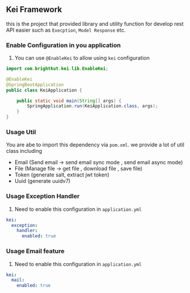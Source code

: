 ## Kei Framework

this is the project that provided library and utility function for develop rest API easier
such as `Execption`, `Model Response` etc.


### Enable Configuration in you application
1. You can use `@EnableKei` to allow using `kei` configuration

```java
import com.brightkut.kei.lib.EnableKei;

@EnableKei
@SpringBootApplication
public class KeiApplication {

    public static void main(String[] args) {
        SpringApplication.run(KeiApplication.class, args);
    }
}
```

### Usage Util
You are abe to import this dependency via `pom.xml`. 
we provide a lot of util class including
- Email (Send email -> send email sync mode , send email async mode)
- File (Manage file -> get file , download file , save file)
- Token (generate salt, extract jwt token)
- Uuid (generate uuidv7)


### Usage Exception Handler
1. Need to enable this configuration in `application.yml`

```yaml
kei:
  exception:
    handler:
      enabled: true  
```

### Usage Email feature 
1. Need to enable this configuration in `application.yml`

```yaml
kei:
  mail:
    enabled: true  
```
